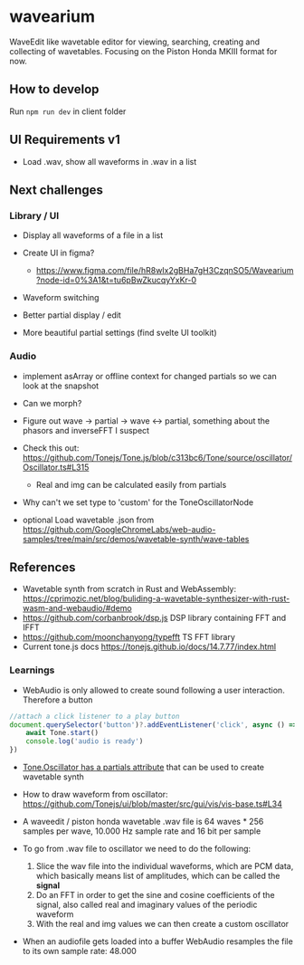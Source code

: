# wavearium
WaveEdit like wavetable editor for viewing, searching, creating and collecting of wavetables. Focusing on the Piston Honda MKIII format for now.

## How to develop
Run `npm run dev` in client folder

## UI Requirements v1
- Load .wav, show all waveforms in .wav in a list

## Next challenges
### Library / UI
- Display all waveforms of a file in a list
- Create UI in figma?

	- https://www.figma.com/file/hR8wIx2gBHa7gH3CzqnSO5/Wavearium?node-id=0%3A1&t=tu6pBwZkucqyYxKr-0

- Waveform switching
- Better partial display / edit
- More beautiful partial settings (find svelte UI toolkit)

### Audio
- implement asArray or offline context for changed partials so we can look at the snapshot
- Can we morph?
- Figure out wave -> partial -> wave <-> partial, something about the phasors and inverseFFT I suspect
- Check this out: https://github.com/Tonejs/Tone.js/blob/c313bc6/Tone/source/oscillator/Oscillator.ts#L315

	- Real and img can be calculated easily from partials
- Why can't we set type to 'custom' for the ToneOscillatorNode
- optional Load wavetable .json from https://github.com/GoogleChromeLabs/web-audio-samples/tree/main/src/demos/wavetable-synth/wave-tables

## References
- Wavetable synth from scratch in Rust and WebAssembly: https://cprimozic.net/blog/buliding-a-wavetable-synthesizer-with-rust-wasm-and-webaudio/#demo
- https://github.com/corbanbrook/dsp.js DSP library containing FFT and IFFT
- https://github.com/moonchanyong/typefft TS FFT library
- Current tone.js docs https://tonejs.github.io/docs/14.7.77/index.html

### Learnings
- WebAudio is only allowed to create sound following a user interaction. Therefore a button 
```js
//attach a click listener to a play button
document.querySelector('button')?.addEventListener('click', async () => {
	await Tone.start()
	console.log('audio is ready')
})
```

- [Tone.Oscillator has a partials attribute](https://tonejs.github.io/docs/14.7.77/Oscillator.html#partials) that can be used to create wavetable synth

- How to draw waveform from oscillator: https://github.com/Tonejs/ui/blob/master/src/gui/vis/vis-base.ts#L34

- A waveedit / piston honda wavetable .wav file is 64 waves * 256 samples per wave, 10.000 Hz sample rate and 16 bit per sample

- To go from .wav file to oscillator we need to do the following:

	1. Slice the wav file into the individual waveforms, which are PCM data, which basically means list of amplitudes, which can be called the **signal**
	2. Do an FFT in order to get the sine and cosine coefficients of the signal, also called real and imaginary values of the periodic waveform
	3. With the real and img values we can then create a custom oscillator

- When an audiofile gets loaded into a buffer WebAudio resamples the file to its own sample rate: 48.000


